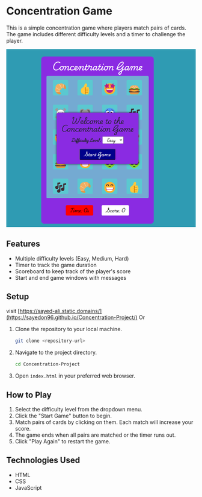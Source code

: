 # Concentration Game

This is a simple concentration game where players match pairs of cards. The game includes different difficulty levels and a timer to challenge the player.

![Concentration Game Screenshot](/images/Screenshot%202025-01-22%20084825.png)


## Features

- Multiple difficulty levels (Easy, Medium, Hard)
- Timer to track the game duration
- Scoreboard to keep track of the player's score
- Start and end game windows with messages

## Setup
visit [https://sayed-ali.static.domains/](https://sayedon96.github.io/Concentration-Project/)
Or
1. Clone the repository to your local machine.
    ```sh
    git clone <repository-url>
    ```
2. Navigate to the project directory.
    ```sh
    cd Concentration-Project
    ```
3. Open `index.html` in your preferred web browser.

## How to Play

1. Select the difficulty level from the dropdown menu.
2. Click the "Start Game" button to begin.
3. Match pairs of cards by clicking on them. Each match will increase your score.
4. The game ends when all pairs are matched or the timer runs out.
5. Click "Play Again" to restart the game.

## Technologies Used

- HTML
- CSS
- JavaScript
